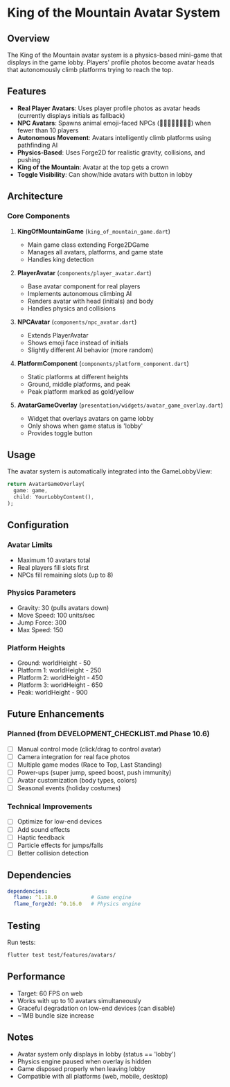 # King of the Mountain Avatar System

## Overview

The King of the Mountain avatar system is a physics-based mini-game that displays in the game lobby. Players' profile photos become avatar heads that autonomously climb platforms trying to reach the top.

## Features

- **Real Player Avatars**: Uses player profile photos as avatar heads (currently displays initials as fallback)
- **NPC Avatars**: Spawns animal emoji-faced NPCs (🐶🐱🐭🐹🐰🦊🐻🐼) when fewer than 10 players
- **Autonomous Movement**: Avatars intelligently climb platforms using pathfinding AI
- **Physics-Based**: Uses Forge2D for realistic gravity, collisions, and pushing
- **King of the Mountain**: Avatar at the top gets a crown
- **Toggle Visibility**: Can show/hide avatars with button in lobby

## Architecture

### Core Components

1. **KingOfMountainGame** (`king_of_mountain_game.dart`)
   - Main game class extending Forge2DGame
   - Manages all avatars, platforms, and game state
   - Handles king detection

2. **PlayerAvatar** (`components/player_avatar.dart`)
   - Base avatar component for real players
   - Implements autonomous climbing AI
   - Renders avatar with head (initials) and body
   - Handles physics and collisions

3. **NPCAvatar** (`components/npc_avatar.dart`)
   - Extends PlayerAvatar
   - Shows emoji face instead of initials
   - Slightly different AI behavior (more random)

4. **PlatformComponent** (`components/platform_component.dart`)
   - Static platforms at different heights
   - Ground, middle platforms, and peak
   - Peak platform marked as gold/yellow

5. **AvatarGameOverlay** (`presentation/widgets/avatar_game_overlay.dart`)
   - Widget that overlays avatars on game lobby
   - Only shows when game status is 'lobby'
   - Provides toggle button

## Usage

The avatar system is automatically integrated into the GameLobbyView:

```dart
return AvatarGameOverlay(
  game: game,
  child: YourLobbyContent(),
);
```

## Configuration

### Avatar Limits
- Maximum 10 avatars total
- Real players fill slots first
- NPCs fill remaining slots (up to 8)

### Physics Parameters
- Gravity: 30 (pulls avatars down)
- Move Speed: 100 units/sec
- Jump Force: 300
- Max Speed: 150

### Platform Heights
- Ground: worldHeight - 50
- Platform 1: worldHeight - 250
- Platform 2: worldHeight - 450
- Platform 3: worldHeight - 650
- Peak: worldHeight - 900

## Future Enhancements

### Planned (from DEVELOPMENT_CHECKLIST.md Phase 10.6)
- [ ] Manual control mode (click/drag to control avatar)
- [ ] Camera integration for real face photos
- [ ] Multiple game modes (Race to Top, Last Standing)
- [ ] Power-ups (super jump, speed boost, push immunity)
- [ ] Avatar customization (body types, colors)
- [ ] Seasonal events (holiday costumes)

### Technical Improvements
- [ ] Optimize for low-end devices
- [ ] Add sound effects
- [ ] Haptic feedback
- [ ] Particle effects for jumps/falls
- [ ] Better collision detection

## Dependencies

```yaml
dependencies:
  flame: ^1.18.0           # Game engine
  flame_forge2d: ^0.16.0   # Physics engine
```

## Testing

Run tests:
```bash
flutter test test/features/avatars/
```

## Performance

- Target: 60 FPS on web
- Works with up to 10 avatars simultaneously
- Graceful degradation on low-end devices (can disable)
- ~1MB bundle size increase

## Notes

- Avatar system only displays in lobby (status == 'lobby')
- Physics engine paused when overlay is hidden
- Game disposed properly when leaving lobby
- Compatible with all platforms (web, mobile, desktop)
